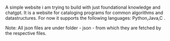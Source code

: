 A simple website i am trying to build with just foundational knowledge and chatgpt. It is a website for cataloging programs for common algorithms and datastructures.
For now it supports the following languages: Python,Java,C .

Note: All json files are under folder - json - from which they are fetched by the respective files.
